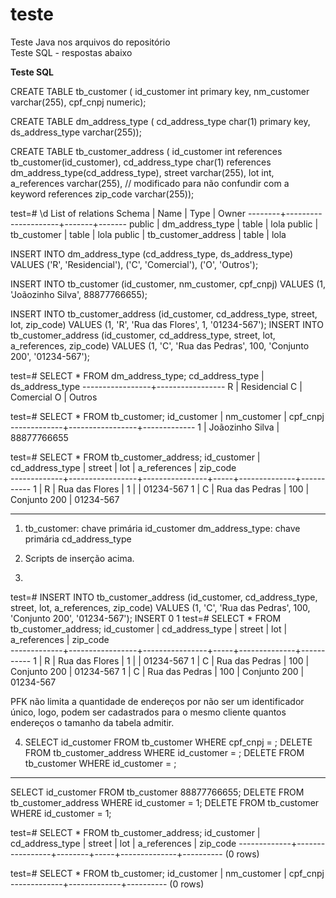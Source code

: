 # teste

Teste Java nos arquivos do repositório
<br>Teste SQL - respostas abaixo

**Teste SQL**

CREATE TABLE tb_customer (
id_customer int primary key,
nm_customer varchar(255),
cpf_cnpj numeric);

CREATE TABLE dm_address_type (
cd_address_type char(1) primary key,
ds_address_type varchar(255));

CREATE TABLE tb_customer_address (
id_customer int references tb_customer(id_customer),
cd_address_type char(1) references dm_address_type(cd_address_type),
street varchar(255),
lot int,
a_references varchar(255), // modificado para não confundir com a keyword references
zip_code varchar(255));

test=# \d
              List of relations
 Schema |        Name         | Type  | Owner 
--------+---------------------+-------+-------
 public | dm_address_type     | table | lola
 public | tb_customer         | table | lola
 public | tb_customer_address | table | lola

INSERT INTO dm_address_type (cd_address_type, ds_address_type) VALUES 
('R', 'Residencial'), ('C', 'Comercial'), ('O', 'Outros');

INSERT INTO tb_customer (id_customer, nm_customer, cpf_cnpj) VALUES (1, 'Joãozinho Silva', 88877766655); 

INSERT INTO tb_customer_address (id_customer, cd_address_type, street, lot, zip_code) VALUES (1, 'R', 'Rua das Flores', 1, '01234-567');
INSERT INTO tb_customer_address (id_customer, cd_address_type, street, lot, a_references, zip_code) VALUES (1, 'C', 'Rua das Pedras', 100, 'Conjunto 200', '01234-567');

test=# SELECT * FROM dm_address_type;
 cd_address_type | ds_address_type 
-----------------+-----------------
 R               | Residencial
 C               | Comercial
 O               | Outros

test=# SELECT * FROM tb_customer;
 id_customer |   nm_customer   |  cpf_cnpj   
-------------+-----------------+-------------
           1 | Joãozinho Silva | 88877766655

test=# SELECT * FROM tb_customer_address;
 id_customer | cd_address_type |     street     | lot | a_references | zip_code  
-------------+-----------------+----------------+-----+--------------+-----------
           1 | R               | Rua das Flores |   1 |              | 01234-567
           1 | C               | Rua das Pedras | 100 | Conjunto 200 | 01234-567

***

1. tb_customer: chave primária id_customer
   dm_address_type: chave primária cd_address_type

2. Scripts de inserção acima.

3. 
test=# INSERT INTO tb_customer_address (id_customer, cd_address_type, street, lot, a_references, zip_code) VALUES (1, 'C', 'Rua das Pedras', 100, 'Conjunto 200', '01234-567');
INSERT 0 1
test=# SELECT * FROM tb_customer_address; id_customer | cd_address_type |     street     | lot | a_references | zip_code  
-------------+-----------------+----------------+-----+--------------+-----------
           1 | R               | Rua das Flores |   1 |              | 01234-567
           1 | C               | Rua das Pedras | 100 | Conjunto 200 | 01234-567
           1 | C               | Rua das Pedras | 100 | Conjunto 200 | 01234-567

PFK não limita a quantidade de endereços por não ser um identificador único, logo, podem ser cadastrados para o mesmo cliente quantos endereços o tamanho da tabela admitir.

4. SELECT id_customer FROM tb_customer WHERE cpf_cnpj = <CPF do cliente a ser removido>;
   DELETE FROM tb_customer_address WHERE id_customer = <id obtido acima>;
   DELETE FROM tb_customer WHERE id_customer = <id obtido acima>;

***

SELECT id_customer FROM tb_customer 88877766655;
DELETE FROM tb_customer_address WHERE id_customer = 1;
DELETE FROM tb_customer WHERE id_customer = 1;

test=# SELECT * FROM tb_customer_address; id_customer | cd_address_type | street | lot | a_references | zip_code 
-------------+-----------------+--------+-----+--------------+----------
(0 rows)

test=# SELECT * FROM tb_customer;
 id_customer | nm_customer | cpf_cnpj 
-------------+-------------+----------
(0 rows)
